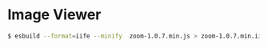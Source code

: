 # Image Viewer

```sh
$ esbuild --format=iife --minify  zoom-1.0.7.min.js > zoom-1.0.7.min.iife.js
```
